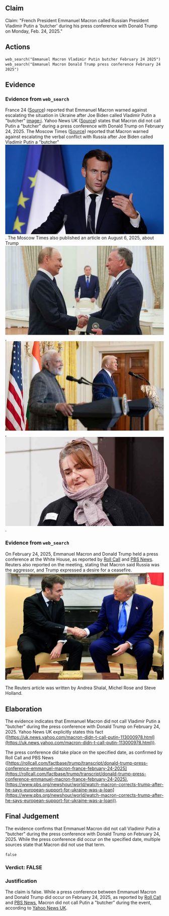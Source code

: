 ## Claim
Claim: "French President Emmanuel Macron called Russian President Vladimir Putin a 'butcher' during his press conference with Donald Trump on Monday, Feb. 24, 2025."

## Actions
```
web_search("Emmanuel Macron Vladimir Putin butcher February 24 2025")
web_search("Emmanuel Macron Donald Trump press conference February 24 2025")
```

## Evidence
### Evidence from `web_search`
France 24 ([Source](https://www.france24.com/en/live-news/20220327-macron-warns-against-escalation-after-biden-brands-putin-butcher)) reported that Emmanuel Macron warned against escalating the situation in Ukraine after Joe Biden called Vladimir Putin a "butcher" <image:i>. Yahoo News UK ([Source](https://uk.news.yahoo.com/macron-didn-t-call-putin-113000978.html)) states that Macron did not call Putin a "butcher" during a press conference with Donald Trump on February 24, 2025. The Moscow Times ([Source](https://www.themoscowtimes.com/2022/03/27/macron-warns-against-escalation-after-biden-brands-putin-butcher-a77097)) reported that Macron warned against escalating the verbal conflict with Russia after Joe Biden called Vladimir Putin a "butcher" ![image 1434](media/2025-08-06_19-35-1754508923-800237.jpg). The Moscow Times also published an article on August 6, 2025, about Trump ![image 1437](media/2025-08-06_19-35-1754508925-322359.jpg), ![image 1438](media/2025-08-06_19-35-1754508925-485300.jpg), ![image 1439](media/2025-08-06_19-35-1754508925-668467.jpg).


### Evidence from `web_search`
On February 24, 2025, Emmanuel Macron and Donald Trump held a press conference at the White House, as reported by [Roll Call](https://rollcall.com/factbase/trump/transcript/donald-trump-press-conference-emmanuel-macron-france-february-24-2025) and [PBS News](https://www.pbs.org/newshour/world/watch-macron-corrects-trump-after-he-says-european-support-for-ukraine-was-a-loan). Reuters also reported on the meeting, stating that Macron said Russia was the aggressor, and Trump expressed a desire for a ceasefire. ![image 1444](media/2025-08-06_19-42-1754509362-961709.jpg)

The Reuters article was written by Andrea Shalal, Michel Rose and Steve Holland.


## Elaboration
The evidence indicates that Emmanuel Macron did not call Vladimir Putin a "butcher" during the press conference with Donald Trump on February 24, 2025. Yahoo News UK explicitly states this fact ([https://uk.news.yahoo.com/macron-didn-t-call-putin-113000978.html](https://uk.news.yahoo.com/macron-didn-t-call-putin-113000978.html)).

The press conference did take place on the specified date, as confirmed by Roll Call and PBS News ([https://rollcall.com/factbase/trump/transcript/donald-trump-press-conference-emmanuel-macron-france-february-24-2025](https://rollcall.com/factbase/trump/transcript/donald-trump-press-conference-emmanuel-macron-france-february-24-2025), [https://www.pbs.org/newshour/world/watch-macron-corrects-trump-after-he-says-european-support-for-ukraine-was-a-loan](https://www.pbs.org/newshour/world/watch-macron-corrects-trump-after-he-says-european-support-for-ukraine-was-a-loan)).


## Final Judgement
The evidence confirms that Emmanuel Macron did not call Vladimir Putin a "butcher" during the press conference with Donald Trump on February 24, 2025. While the press conference did occur on the specified date, multiple sources state that Macron did not use that term.

`false`

### Verdict: FALSE

### Justification
The claim is false. While a press conference between Emmanuel Macron and Donald Trump did occur on February 24, 2025, as reported by [Roll Call](https://rollcall.com/factbase/trump/transcript/donald-trump-press-conference-emmanuel-macron-france-february-24-2025) and [PBS News](https://www.pbs.org/newshour/world/watch-macron-corrects-trump-after-he-says-european-support-for-ukraine-was-a-loan), Macron did not call Putin a "butcher" during the event, according to [Yahoo News UK](https://uk.news.yahoo.com/macron-didn-t-call-putin-113000978.html).
